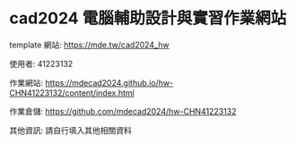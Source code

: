 # cad2024 電腦輔助設計與實習作業網站

template 網站: https://mde.tw/cad2024_hw 

使用者: 41223132

作業網站: https://mdecad2024.github.io/hw-CHN41223132/content/index.html

作業倉儲: https://github.com/mdecad2024/hw-CHN41223132

其他資訊: 請自行填入其他相關資料
